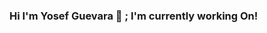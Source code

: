 ### Hi I'm Yosef Guevara 👋 ; I'm currently working On! 

<!--
**YosefGuevara012/YosefGuevara012** is a ✨ _special_ ✨ repository because its `README.md` (this file) appears on your GitHub profile.

Here are some ideas to get you started:

- 🔭 I’m currently working on ... 3Dtracking
- 🌱 I’m currently learning ... Statisics, ML and programing video games and animation. 
- 👯 I’m looking to collaborate on ... ML proyects
- 🤔 I’m looking for help with ... ML
- 💬 Ask me about ... Robotics
- 📫 How to reach me: ... [Likedin](https://www.linkedin.com/in/yosef-guevara-salamanca-769235178/)
- 😄 Pronouns: ... He/Him
- ⚡ Fun fact: ... I love science fiction 
-->
